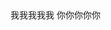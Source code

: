 <!DOCTYPE html>
<html lang="en">
<head>
	<meta charset="UTF-8">
	<title>Document</title>
</head>
<body>
	我我我我我
	你你你你你
</body>
</html>